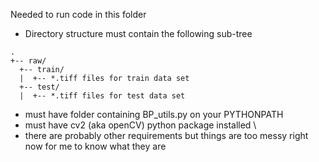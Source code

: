 Needed to run code in this folder  
+ Directory structure must contain the following sub-tree

```
.
+-- raw/
  +-- train/
  |  +-- *.tiff files for train data set
  +-- test/
  |  +-- *.tiff files for test data set
```
  
+ must have folder containing BP_utils.py on your PYTHONPATH
+ must have cv2 (aka openCV) python package installed \
+ there are probably other requirements but things are too messy right now for me to know what they are
